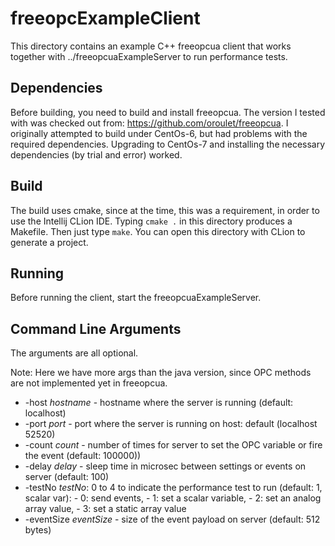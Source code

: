 freeopcExampleClient
====================

This directory contains an example C++ freeopcua client that works together with 
../freeopcuaExampleServer to run performance tests.

Dependencies
------------

Before building, you need to build and install freeopcua.
The version I tested with was checked out from: https://github.com/oroulet/freeopcua.
I originally attempted to build under CentOs-6, but had problems with the required dependencies.
Upgrading to CentOs-7 and installing the necessary dependencies (by trial and error) worked.

Build
-----

The build uses cmake, since at the time, this was a requirement, in order to use the Intellij CLion IDE. 
Typing `cmake .` in this directory produces a Makefile. Then just type `make`.
You can open this directory with CLion to generate a project.

Running
-------

Before running the client, start the freeopcuaExampleServer.

Command Line Arguments
----------------------

The arguments are all optional.

Note: Here we have more args than the java version, since OPC methods are not implemented yet in freeopcua.

* -host _hostname_ - hostname where the server is running (default: localhost)
* -port _port_ - port where the server is running on host: default (localhost 52520)
* -count _count_ - number of times for server to set the OPC variable or fire the event (default: 100000))
* -delay _delay_ - sleep time in microsec between settings or events on server (default: 100)
* -testNo _testNo_: 0 to 4 to indicate the performance test to run (default: 1, scalar var):
      - 0: send events,
      - 1: set a scalar variable,
      - 2: set an analog array value,
      - 3: set a static array value
* -eventSize _eventSize_ - size of the event payload on server (default: 512 bytes)


